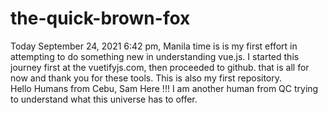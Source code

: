 # the-quick-brown-fox
Today September 24, 2021 6:42 pm,  Manila time is is my first effort in attempting to do something new in understanding vue.js. I started this journey first at the vuetifyjs.com, then proceeded to github. that is all for now and thank you for these tools. This is also my first repository.      
Hello Humans from Cebu, Sam Here !!! I am another human from QC trying to understand what this universe has to offer.

